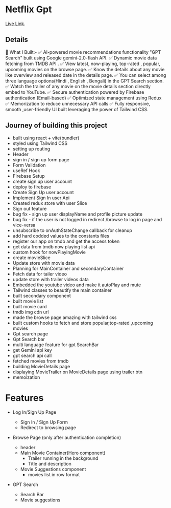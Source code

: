 # Netflix Gpt

[Live Link](https://n-etflixgpt-anupam.netlify.app/).

## Details

🔮 What I Built:-
✅ AI-powered movie recommendations functionality "GPT Search" built using Google gemini-2.0-flash API.
✅ Dynamic movie data fetching from TMDB API .
✅ View latest, now-playing, top-rated , popular, upcoming movies on the browse page.
✅ Know the details about any movie like overview and released date in the details page.
✅ You can select among three language options(Hindi , English , Bengali) in the GPT Search section.
✅ Watch the trailer of any movie on the movie details section directly embed to YouTube.
✅ Secure authentication powered by Firebase authentication (Email-based)
✅ Optimized state management using Redux
✅ Memorization to reduce unnecessary API calls
✅ Fully responsive, smooth ,user-friendly UI built leveraging the power of Tailwind CSS.

## Journey of building this project

- built using react + vite(bundler)
- styled using Tailwind CSS
- setting up routing
- Header
- sign in / sign up form page
- Form Validation
- useRef Hook
- Firebase Setup
- create sign up user account
- deploy to firebase
- Create Sign Up user account
- Implement Sign In user Api
- Created redux store with user Slice
- Sign out feature
- bug fix - sign up user displayName and profile picture update
- bug fix - if the user is not logged in redirect /browse to log in page and vice-versa
- unsubscribe to onAuthStateChange callback for cleanup
- add hard codded values to the constants files
- register our app on tmdb and get the access token
- get data from tmdb now playing list api
- custom hook for nowPlayingMovie
- create movieSlice
- Update store with movie data
- Planning for MainContainer and secondaryContainer
- Fetch data for tailer video
- update store with trailer videos data
- Embedded the youtube video and make it autoPlay and mute
- Tailwind classes to beautify the main container
- built secondary component
- built movie list
- built movie card
- tmdb img cdn url
- made the browse page amazing with tailwind css
- built custom hooks to fetch and store popular,top-rated ,upcoming movies
- Gpt search page
- Gpt Search bar
- multi language feature for gpt SearchBar
- get Gemini api key
- gpt search api call
- fetched movies from tmdb
- building MovieDetails page
- displaying MovieTrailer on MovieDetails page using trailer btn
- memoization

# Features

- Log In/Sign Up Page
  - Sign In / Sign Up Form
  - Redirect to browsing page
- Browse Page (only after authentication completion)

  - header
  - Main Movie Container(Hero component)
    - Trailer running in the background
    - Title and description
  - Movie Suggestions component
    - movies list in row format

- GPT Search
  - Search Bar
  - Movie suggestions
